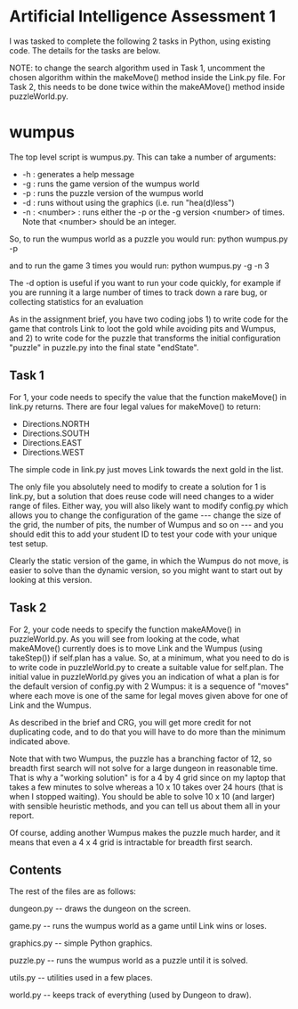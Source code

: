 # Artificial Intelligence Assessment 1
I was tasked to complete the following 2 tasks in Python, using existing code. The details for the tasks are below.

NOTE: to change the search algorithm used in Task 1, uncomment the chosen algorithm within the makeMove() method inside the Link.py file. For Task 2, this needs to be done twice within the makeAMove() method inside puzzleWorld.py.

# wumpus
The top level script is wumpus.py. This can take a number of arguments:

- -h : generates a help message
- -g : runs the game version of the wumpus world
- -p : runs the puzzle version of the wumpus world
- -d : runs without using the graphics (i.e. run "hea(d)less")
- -n : \<number\> : runs either the -p or the -g version \<number\> of times. Note that \<number\> should be an integer.

So, to run the wumpus world as a puzzle you would run:
python wumpus.py -p

and to run the game 3 times you would run:
python wumpus.py -g -n 3

The -d option is useful if you want to run your code quickly, for
example if you are running it a large number of times to track down a
rare bug, or collecting statistics for an evaluation

As in the assignment brief, you have two coding jobs 1) to write code
for the game that controls Link to loot the gold while avoiding pits
and Wumpus, and 2) to write code for the puzzle that transforms the
initial configuration "puzzle" in puzzle.py into the final state
"endState".

## Task 1
For 1, your code needs to specify the value that the function
makeMove() in link.py returns. There are four legal values for
makeMove() to return:

- Directions.NORTH
- Directions.SOUTH
- Directions.EAST
- Directions.WEST

The simple code in link.py just moves Link towards the next gold in
the list.

The only file you absolutely need to modify to create a solution for 1 
is link.py, but a solution that does reuse code will need changes
to a wider range of files. Either way, you will also likely want to
modify config.py which allows you to change the configuration of the
game --- change the size of the grid, the number of pits, the number
of Wumpus and so on --- and you should edit this to add your student
ID to test your code with your unique test setup.

Clearly the static version of the game, in which the Wumpus do not
move, is easier to solve than the dynamic version, so you might want
to start out by looking at this version.

## Task 2
For 2, your code needs to specify the function makeAMove() in
puzzleWorld.py. As you will see from looking at the code, what
makeAMove() currently does is to move Link and the Wumpus (using
takeStep()) if self.plan has a value. So, at a minimum, what you need
to do is to write code in puzzleWorld.py to create a suitable value
for self.plan. The initial value in puzzleWorld.py gives you an
indication of what a plan is for the default version of config.py with
2 Wumpus: it is a sequence of "moves" where each move is one of the
same for legal moves given above for one of Link and the Wumpus.

As described in the brief and CRG, you will get more credit for not
duplicating code, and to do that you will have to do more than the
minimum indicated above.

Note that with two Wumpus, the puzzle has a branching factor of 12, so
breadth first search will not solve for a large dungeon in reasonable
time. That is why a "working solution" is for a 4 by 4 grid since on
my laptop that takes a few minutes to solve whereas a 10 x 10 takes
over 24 hours (that is when I stopped waiting). You should be able to
solve 10 x 10 (and larger) with sensible heuristic methods, and you
can tell us about them all in your report.

Of course, adding another Wumpus makes the puzzle much harder, and it
means that even a 4 x 4 grid is intractable for breadth first search.

## Contents
The rest of the files are as follows:

dungeon.py  -- draws the dungeon on the screen.

game.py     -- runs the wumpus world as a game until Link wins or loses.

graphics.py -- simple Python graphics.

puzzle.py   -- runs the wumpus world as a puzzle until it is solved.

utils.py    -- utilities used in a few places.

world.py    -- keeps track of everything (used by Dungeon to draw).



